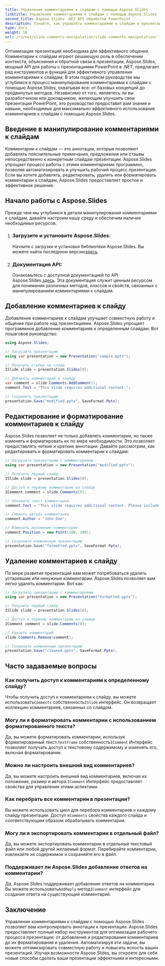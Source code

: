 ```yaml
---
title: Управление комментариями к слайдам с помощью Aspose.Slides
linktitle: Управление комментариями к слайдам с помощью Aspose.Slides
second_title: Aspose.Slides .NET API обработки PowerPoint
description: Узнайте, как управлять комментариями к слайдам в презентациях PowerPoint с помощью API Aspose.Slides для .NET. Изучите пошаговые руководства и примеры исходного кода для добавления, редактирования и форматирования комментариев к слайдам.
type: docs
weight: 10
url: /ru/net/slide-comments-manipulation/slide-comments-manipulation/
---
```


Оптимизация презентаций необходима для эффективного общения. Комментарии к слайдам играют решающую роль в обеспечении контекста, объяснений и обратной связи в презентации. Aspose.Slides, мощный API для работы с презентациями PowerPoint в .NET, предлагает ряд инструментов и функций для эффективного управления комментариями к слайдам. В этом подробном руководстве мы углубимся в процесс манипулирования комментариями к слайдам с помощью Aspose.Slides, охватывая все: от базовых концепций до продвинутых методов. Независимо от того, являетесь ли вы разработчиком или докладчиком, желающим улучшить свои презентации PowerPoint, это руководство предоставит вам знания и навыки, необходимые для максимально эффективного использования комментариев к слайдам с помощью Aspose.Slides.

## Введение в манипулирование комментариями к слайдам

Комментарии к слайдам — это аннотации, которые позволяют добавлять пояснительные примечания, предложения или отзывы непосредственно к конкретным слайдам презентации. Aspose.Slides упрощает процесс работы с этими комментариями программно, позволяя автоматизировать и улучшить рабочий процесс презентации. Если вы хотите добавлять, редактировать, удалять или форматировать комментарии к слайдам, Aspose.Slides предоставляет простое и эффективное решение.

## Начало работы с Aspose.Slides

Прежде чем мы углубимся в детали манипулирования комментариями к слайдам, давайте настроим нашу среду и обеспечим наличие необходимых ресурсов.

1. ### Загрузите и установите Aspose.Slides: 
	 Начните с загрузки и установки библиотеки Aspose.Slides. Вы можете найти последнюю версию[здесь](https://releases.aspose.com/slides/net/).

2. ### Документация API: 
	 Ознакомьтесь с доступной документацией по API Aspose.Slides.[здесь](https://reference.aspose.com/slides/net/). Эта документация служит ценным ресурсом для понимания различных методов, классов и свойств, связанных с манипулированием комментариями к слайдам.

## Добавление комментариев к слайду

Добавление комментариев к слайдам улучшает совместную работу и общение при работе над презентациями. Aspose.Slides упрощает программное добавление комментариев к определенным слайдам. Вот пошаговое руководство:

```csharp
using Aspose.Slides;

// Загрузите презентацию
using var presentation = new Presentation("sample.pptx");

// Получить ссылку на слайд
ISlide slide = presentation.Slides[0];

// Добавить комментарий к слайду
var comment = slide.Comments.AddComment();
comment.Text = "This slide requires additional content.";

// Сохранить презентацию
presentation.Save("modified.pptx", SaveFormat.Pptx);
```

## Редактирование и форматирование комментариев к слайду

Aspose.Slides позволяет не только добавлять комментарии, но также изменять и форматировать их по мере необходимости. Это позволяет предоставлять четкие и краткие аннотации. Давайте рассмотрим, как редактировать и форматировать комментарии к слайдам:

```csharp
// Загрузите презентацию с комментариями
using var presentation = new Presentation("modified.pptx");

// Получить первый слайд
ISlide slide = presentation.Slides[0];

// Доступ к первому комментарию на слайде
IComment comment = slide.Comments[0];

// Обновите текст комментария
comment.Text = "This slide requires additional content. Please include relevant statistics.";

// Сменить автора комментария
comment.Author = "John Doe";

// Изменить положение комментария
comment.Position = new Point(100, 100);

// Сохраните измененную презентацию
presentation.Save("formatted.pptx", SaveFormat.Pptx);
```

## Удаление комментариев к слайду

По мере развития презентаций вам может потребоваться удалить устаревшие или ненужные комментарии. Aspose.Slides позволяет вам легко удалять комментарии. Вот как:

```csharp
// Загрузите презентацию с комментариями
using var presentation = new Presentation("formatted.pptx");

// Получить первый слайд
ISlide slide = presentation.Slides[0];

// Доступ к первому комментарию на слайде
IComment comment = slide.Comments[0];

// Удалить комментарий
slide.Comments.Remove(comment);

// Сохраните измененную презентацию
presentation.Save("cleaned.pptx", SaveFormat.Pptx);
```

## Часто задаваемые вопросы

### Как получить доступ к комментариям к определенному слайду?

Чтобы получить доступ к комментариям к слайду, вы можете использовать`Comments` собственность`ISlide` интерфейс. Он возвращает коллекцию комментариев, связанных со слайдом.

### Могу ли я форматировать комментарии с использованием форматированного текста?

 Да, вы можете форматировать комментарии, используя форматированный текст.`TextFrame` собственность`IComment` Интерфейс позволяет получать доступ к текстовому содержимому и изменять его, включая форматирование.

### Можно ли настроить внешний вид комментариев?

 Да, вы можете настроить внешний вид комментариев, включая их положение, размер и автора.`IComment` Интерфейс предоставляет свойства для управления этими аспектами.

### Как перебрать все комментарии в презентации?

 Вы можете использовать цикл для перебора комментариев к каждому слайду презентации. Доступ к`Comments` свойства каждого слайда и соответствующим образом обрабатывать комментарии.

### Могу ли я экспортировать комментарии в отдельный файл?

Да, вы можете экспортировать комментарии в отдельный текстовый файл или любой другой желаемый формат. Перебирайте комментарии, извлекайте их содержимое и сохраняйте его в файл.

### Поддерживает ли Aspose.Slides добавление ответов на комментарии?

 Да, Aspose.Slides поддерживает добавление ответов на комментарии. Вы можете использовать`AddReply` метод`IComment` интерфейс для создания ответа на существующий комментарий.

## Заключение

Управление комментариями к слайдам с помощью Aspose.Slides позволяет вам контролировать аннотации к презентации. Aspose.Slides предоставляет полный набор инструментов для оптимизации рабочего процесса презентации: от добавления и редактирования комментариев до их форматирования и удаления. Автоматизируя эти задачи, вы можете оптимизировать совместную работу и повысить ясность ваших презентаций. Изучая возможности Aspose.Slides, вы откроете для себя новые способы сделать ваши презентации эффектными и интересными.